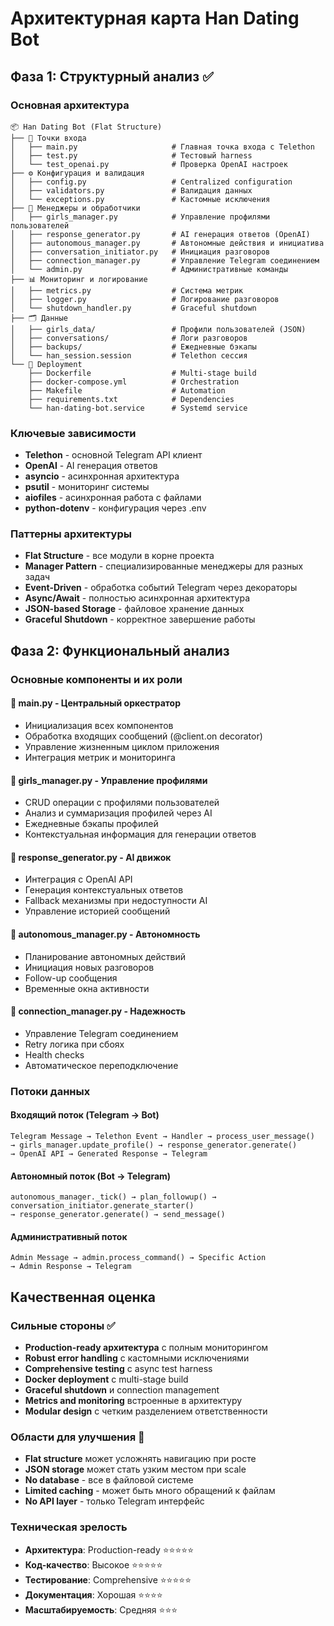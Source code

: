 # Архитектурная карта Han Dating Bot

## Фаза 1: Структурный анализ ✅

### Основная архитектура
```
📦 Han Dating Bot (Flat Structure)
├── 🚀 Точки входа
│   ├── main.py                     # Главная точка входа с Telethon
│   ├── test.py                     # Тестовый harness
│   └── test_openai.py              # Проверка OpenAI настроек
├── ⚙️ Конфигурация и валидация
│   ├── config.py                   # Centralized configuration
│   ├── validators.py               # Валидация данных
│   └── exceptions.py               # Кастомные исключения
├── 👥 Менеджеры и обработчики
│   ├── girls_manager.py            # Управление профилями пользователей
│   ├── response_generator.py       # AI генерация ответов (OpenAI)
│   ├── autonomous_manager.py       # Автономные действия и инициатива
│   ├── conversation_initiator.py   # Инициация разговоров
│   ├── connection_manager.py       # Управление Telegram соединением
│   └── admin.py                    # Административные команды
├── 📊 Мониторинг и логирование
│   ├── metrics.py                  # Система метрик
│   ├── logger.py                   # Логирование разговоров
│   └── shutdown_handler.py         # Graceful shutdown
├── 🗂️ Данные
│   ├── girls_data/                 # Профили пользователей (JSON)
│   ├── conversations/              # Логи разговоров  
│   ├── backups/                    # Ежедневные бэкапы
│   └── han_session.session         # Telethon сессия
└── 🚀 Deployment
    ├── Dockerfile                  # Multi-stage build
    ├── docker-compose.yml          # Orchestration
    ├── Makefile                    # Automation
    ├── requirements.txt            # Dependencies
    └── han-dating-bot.service      # Systemd service
```

### Ключевые зависимости
- **Telethon** - основной Telegram API клиент
- **OpenAI** - AI генерация ответов
- **asyncio** - асинхронная архитектура
- **psutil** - мониторинг системы  
- **aiofiles** - асинхронная работа с файлами
- **python-dotenv** - конфигурация через .env

### Паттерны архитектуры
- **Flat Structure** - все модули в корне проекта
- **Manager Pattern** - специализированные менеджеры для разных задач
- **Event-Driven** - обработка событий Telegram через декораторы
- **Async/Await** - полностью асинхронная архитектура
- **JSON-based Storage** - файловое хранение данных
- **Graceful Shutdown** - корректное завершение работы

## Фаза 2: Функциональный анализ

### Основные компоненты и их роли

#### 🚀 main.py - Центральный оркестратор
- Инициализация всех компонентов
- Обработка входящих сообщений (@client.on decorator)
- Управление жизненным циклом приложения
- Интеграция метрик и мониторинга

#### 👥 girls_manager.py - Управление профилями
- CRUD операции с профилями пользователей
- Анализ и суммаризация профилей через AI
- Ежедневные бэкапы профилей
- Контекстуальная информация для генерации ответов

#### 🧠 response_generator.py - AI движок
- Интеграция с OpenAI API
- Генерация контекстуальных ответов
- Fallback механизмы при недоступности AI
- Управление историей сообщений

#### 🤖 autonomous_manager.py - Автономность
- Планирование автономных действий
- Инициация новых разговоров
- Follow-up сообщения
- Временные окна активности

#### 🔌 connection_manager.py - Надежность
- Управление Telegram соединением
- Retry логика при сбоях
- Health checks
- Автоматическое переподключение

### Потоки данных

#### Входящий поток (Telegram → Bot)
```
Telegram Message → Telethon Event → Handler → process_user_message() 
→ girls_manager.update_profile() → response_generator.generate() 
→ OpenAI API → Generated Response → Telegram
```

#### Автономный поток (Bot → Telegram)
```
autonomous_manager._tick() → plan_followup() → conversation_initiator.generate_starter() 
→ response_generator.generate() → send_message()
```

#### Административный поток
```
Admin Message → admin.process_command() → Specific Action 
→ Admin Response → Telegram
```

## Качественная оценка

### Сильные стороны ✅
- **Production-ready архитектура** с полным мониторингом
- **Robust error handling** с кастомными исключениями
- **Comprehensive testing** с async test harness
- **Docker deployment** с multi-stage build
- **Graceful shutdown** и connection management
- **Metrics and monitoring** встроенные в архитектуру
- **Modular design** с четким разделением ответственности

### Области для улучшения 🔄
- **Flat structure** может усложнять навигацию при росте
- **JSON storage** может стать узким местом при scale
- **No database** - все в файловой системе
- **Limited caching** - может быть много обращений к файлам
- **No API layer** - только Telegram интерфейс

### Техническая зрелость
- **Архитектура**: Production-ready ⭐⭐⭐⭐⭐
- **Код-качество**: Высокое ⭐⭐⭐⭐⭐  
- **Тестирование**: Comprehensive ⭐⭐⭐⭐⭐
- **Документация**: Хорошая ⭐⭐⭐⭐
- **Масштабируемость**: Средняя ⭐⭐⭐
